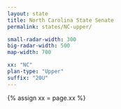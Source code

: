 ```yaml
---
layout: state
title: North Carolina State Senate
permalink: states/NC-upper/

small-radar-width: 300
big-radar-width: 500
map-width: 700

xx: "NC"
plan-type: "Upper"
suffix: "20U"
---
```


{% assign xx = page.xx %}